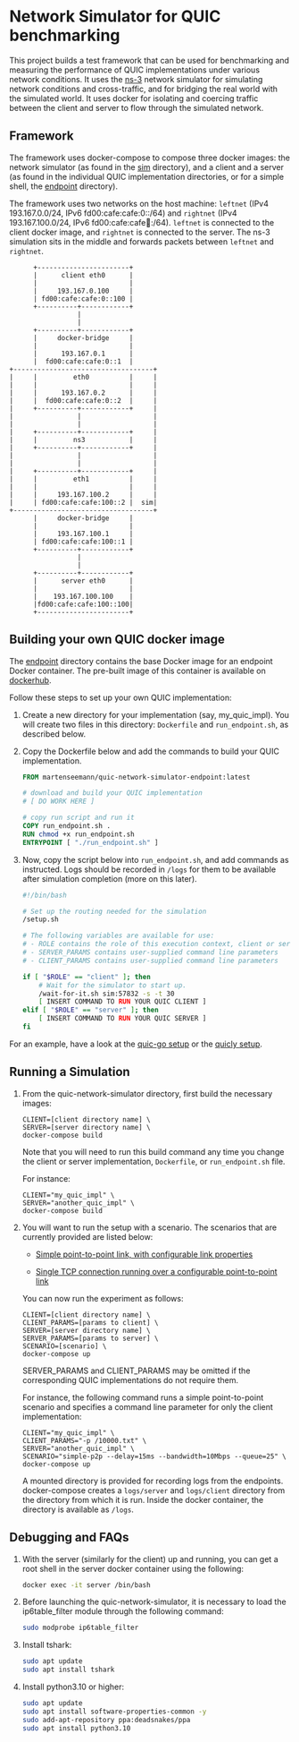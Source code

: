 # Network Simulator for QUIC benchmarking

This project builds a test framework that can be used for benchmarking and
measuring the performance of QUIC implementations under various network
conditions. It uses the [ns-3](https://www.nsnam.org/) network simulator for
simulating network conditions and cross-traffic, and for bridging the real world
with the simulated world. It uses docker for isolating and coercing traffic
between the client and server to flow through the simulated network.

## Framework

The framework uses docker-compose to compose three docker images: the network
simulator (as found in the [sim](sim) directory), and a client and a server (as
found in the individual QUIC implementation directories, or for a simple shell,
the [endpoint](endpoint) directory).

The framework uses two networks on the host machine: `leftnet` (IPv4
193.167.0.0/24, IPv6 fd00:cafe:cafe:0::/64) and `rightnet` (IPv4
193.167.100.0/24, IPv6 fd00:cafe:cafe:100::/64). `leftnet` is connected to the
client docker image, and `rightnet` is connected to the server. The ns-3
simulation sits in the middle and forwards packets between `leftnet` and
`rightnet`.

```
      +-----------------------+
      |      client eth0      |
      |                       |
      |     193.167.0.100     |
      | fd00:cafe:cafe:0::100 |
      +----------+------------+
                 |
                 |
      +----------+------------+
      |     docker-bridge     |
      |                       |
      |      193.167.0.1      |
      |  fd00:cafe:cafe:0::1  |
+-----------------------------------+
|     |         eth0          |     |
|     |                       |     |
|     |      193.167.0.2      |     |
|     |  fd00:cafe:cafe:0::2  |     |
|     +----------+------------+     |
|                |                  |
|                |                  |
|     +----------+------------+     |
|     |         ns3           |     |
|     +----------+------------+     |
|                |                  |
|                |                  |
|     +----------+------------+     |
|     |         eth1          |     |
|     |                       |     |
|     |     193.167.100.2     |     |
|     | fd00:cafe:cafe:100::2 |  sim|
+-----------------------------------+
      |     docker-bridge     |
      |                       |
      |     193.167.100.1     |
      | fd00:cafe:cafe:100::1 |
      +----------+------------+
                 |
                 |
      +----------+------------+
      |      server eth0      |
      |                       |
      |    193.167.100.100    |
      |fd00:cafe:cafe:100::100|
      +-----------------------+
```


## Building your own QUIC docker image

The [endpoint](endpoint) directory contains the base Docker image for an
endpoint Docker container.  The pre-built image of this container is available
on
[dockerhub](https://hub.docker.com/r/martenseemann/quic-network-simulator-endpoint).

Follow these steps to set up your own QUIC implementation:

1. Create a new directory for your implementation (say, my_quic_impl). You will
   create two files in this directory: `Dockerfile` and `run_endpoint.sh`, as
   described below.

1.  Copy the Dockerfile below and add the commands to build your QUIC
    implementation.

    ```dockerfile
    FROM martenseemann/quic-network-simulator-endpoint:latest

    # download and build your QUIC implementation
    # [ DO WORK HERE ]

    # copy run script and run it
    COPY run_endpoint.sh .
    RUN chmod +x run_endpoint.sh
    ENTRYPOINT [ "./run_endpoint.sh" ]
    ```

1. Now, copy the script below into `run_endpoint.sh`, and add commands as
   instructed. Logs should be recorded in `/logs` for them to be available
   after simulation completion (more on this later).

    ```bash
    #!/bin/bash
    
    # Set up the routing needed for the simulation
    /setup.sh

    # The following variables are available for use:
    # - ROLE contains the role of this execution context, client or server
    # - SERVER_PARAMS contains user-supplied command line parameters
    # - CLIENT_PARAMS contains user-supplied command line parameters

    if [ "$ROLE" == "client" ]; then
        # Wait for the simulator to start up.
        /wait-for-it.sh sim:57832 -s -t 30
        [ INSERT COMMAND TO RUN YOUR QUIC CLIENT ]
    elif [ "$ROLE" == "server" ]; then
        [ INSERT COMMAND TO RUN YOUR QUIC SERVER ]
    fi
    ```

For an example, have a look at the [quic-go
setup](https://github.com/marten-seemann/quic-go-docker) or the [quicly
setup](https://github.com/h2o/h2o-qns).


## Running a Simulation

1. From the quic-network-simulator directory, first build the necessary images:

   ```
   CLIENT=[client directory name] \
   SERVER=[server directory name] \
   docker-compose build
   ```

   Note that you will need to run this build command any time you change the
   client or server implementation, `Dockerfile`, or `run_endpoint.sh` file.

   For instance:

   ```
   CLIENT="my_quic_impl" \
   SERVER="another_quic_impl" \
   docker-compose build
   ```

1. You will want to run the setup with a scenario. The scenarios that are
   currently provided are listed below:
   
   * [Simple point-to-point link, with configurable link properties](sim/scenarios/simple-p2p)

   * [Single TCP connection running over a configurable point-to-point link](sim/scenarios/tcp-cross-traffic)

   You can now run the experiment as follows:
   ```
   CLIENT=[client directory name] \
   CLIENT_PARAMS=[params to client] \
   SERVER=[server directory name] \
   SERVER_PARAMS=[params to server] \
   SCENARIO=[scenario] \
   docker-compose up
   ```

   SERVER_PARAMS and CLIENT_PARAMS may be omitted if the corresponding QUIC
   implementations do not require them.

   For instance, the following command runs a simple point-to-point scenario and
   specifies a command line parameter for only the client implementation:

   ```
   CLIENT="my_quic_impl" \
   CLIENT_PARAMS="-p /10000.txt" \
   SERVER="another_quic_impl" \
   SCENARIO="simple-p2p --delay=15ms --bandwidth=10Mbps --queue=25" \
   docker-compose up
   ```

   A mounted directory is provided for recording logs from the endpoints.
   docker-compose creates a `logs/server` and `logs/client` directory from
   the directory from which it is run. Inside the docker container, the
   directory is available as `/logs`.


## Debugging and FAQs

1. With the server (similarly for the client) up and running, you can get a root
   shell in the server docker container using the following:

   ```bash
   docker exec -it server /bin/bash
   ```
2. Before launching the quic-network-simulator, it is necessary to load the ip6table_filter module through the following command:
      ```bash
   sudo modprobe ip6table_filter
   ```
3. Install tshark:
   ```bash
   sudo apt update
   sudo apt install tshark
   ```
4. Install python3.10 or higher:
   ```bash
   sudo apt update
   sudo apt install software-properties-common -y
   sudo add-apt-repository ppa:deadsnakes/ppa
   sudo apt install python3.10
```
